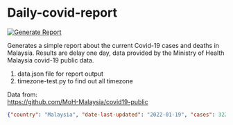 # Daily-covid-report
[![Generate Report](https://github.com/yapkhaichuen/daily-covid-report/actions/workflows/generate-report.yml/badge.svg)](https://github.com/yapkhaichuen/daily-covid-report/actions/workflows/generate-report.yml)

Generates a simple report about the current Covid-19 cases and deaths in Malaysia.
Results are delay one day, data provided by 
the Ministry of Health Malaysia covid-19 public data.

1. data.json file for report output
2. timezone-test.py to find out all timezone

Data from: <br>
https://github.com/MoH-Malaysia/covid19-public

<!-- MARKDOWN-AUTO-DOCS:START (CODE:src=https://raw.githubusercontent.com/yapkhaichuen/daily-covid-report/main/data.json) -->
<!-- The below code snippet is automatically added from https://raw.githubusercontent.com/yapkhaichuen/daily-covid-report/main/data.json -->
```json
{"country": "Malaysia", "date-last-updated": "2022-01-19", "cases": 3229, "death": 13, "generated": "2022-01-20 11:00:39.955229+08:00"}
```
<!-- MARKDOWN-AUTO-DOCS:END -->

